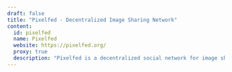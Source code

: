 ```yaml
---
draft: false
title: "Pixelfed - Decentralized Image Sharing Network"
content:
  id: pixelfed
  name: Pixelfed
  website: https://pixelfed.org/
  proxy: true
  description: "Pixelfed is a decentralized social network for image sharing, providing a user-friendly alternative to platforms like Instagram, where privacy and control over your data are prioritized."
---
```

